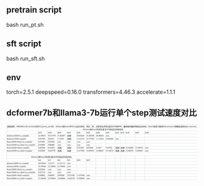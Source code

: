 ## pretrain script

bash run_pt.sh

## sft script

bash run_sft.sh

## env

torch=2.5.1
deepspeed=0.16.0
transformers=4.46.3
accelerate=1.1.1


## dcformer7b和llama3-7b运行单个step测试速度对比

<img src="https://github.com/Caiyun-AI/DCFormer/blob/lbb/pytorch/dcformer/img/dcformer%E5%92%8Cllama3%E5%8D%95%E6%AD%A5%E8%BF%90%E8%A1%8C%E6%97%B6%E9%97%B4%E5%AF%B9%E6%AF%94.png" width="2000">


